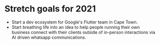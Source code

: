 # Stretch goals for 2021

- Start a dev ecosystem for Google's Flutter team in Cape Town.
- Start breathing life into an idea to help people running their own business connect with their clients outside of in-person interactions via AI driven whatsapp communications.